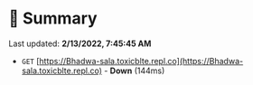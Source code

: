 # 📖 Summary
Last updated: **2/13/2022, 7:45:45 AM**

- `GET` [https://Bhadwa-sala.toxicblte.repl.co](https://Bhadwa-sala.toxicblte.repl.co) - **Down** (144ms)
